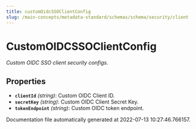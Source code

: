 ```yaml
---
title: customOidcSSOClientConfig
slug: /main-concepts/metadata-standard/schemas/schema/security/client
---
```


# CustomOIDCSSOClientConfig

*Custom OIDC SSO client security configs.*

## Properties

- **`clientId`** *(string)*: Custom OIDC Client ID.
- **`secretKey`** *(string)*: Custom OIDC Client Secret Key.
- **`tokenEndpoint`** *(string)*: Custom OIDC token endpoint.


Documentation file automatically generated at 2022-07-13 10:27:46.766157.
